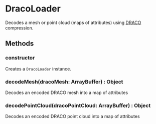 # DracoLoader

Decodes a mesh or point cloud (maps of attributes) using [DRACO](https://google.github.io/draco/) compression.


## Methods

### constructor

Creates a `DracoLoader` instance.


### decodeMesh(dracoMesh: ArrayBuffer) : Object

Decodes an encoded DRACO mesh into a map of attributes


### decodePointCloud(dracoPointCloud: ArrayBuffer) : Object

Decodes an encoded DRACO point cloud into a map of attributes
